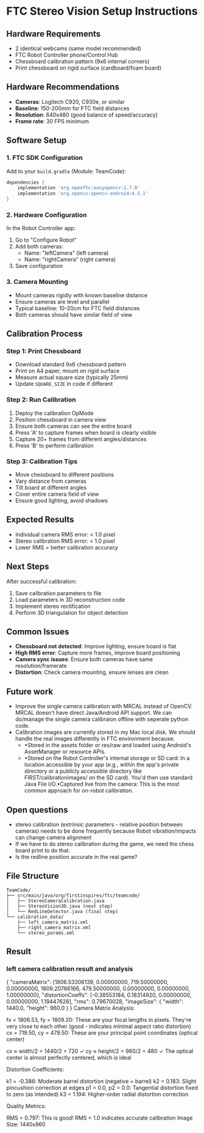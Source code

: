 # FTC Stereo Vision Setup Instructions

## Hardware Requirements
- 2 identical webcams (same model recommended)
- FTC Robot Controller phone/Control Hub
- Chessboard calibration pattern (9x6 internal corners)
- Print chessboard on rigid surface (cardboard/foam board)

## Hardware Recommendations
- **Cameras**: Logitech C920, C930e, or similar
- **Baseline**: 150-200mm for FTC field distances
- **Resolution**: 640x480 (good balance of speed/accuracy)
- **Frame rate**: 30 FPS minimum

## Software Setup

### 1. FTC SDK Configuration
Add to your `build.gradle` (Module: TeamCode):
```gradle
dependencies {
    implementation 'org.openftc:easyopencv:1.7.0'
    implementation 'org.opencv:opencv-android:4.5.1'
}
```

### 2. Hardware Configuration
In the Robot Controller app:
1. Go to "Configure Robot"
2. Add both cameras:
    - Name: "leftCamera" (left camera)
    - Name: "rightCamera" (right camera)
3. Save configuration

### 3. Camera Mounting
- Mount cameras rigidly with known baseline distance
- Ensure cameras are level and parallel
- Typical baseline: 10-20cm for FTC field distances
- Both cameras should have similar field of view

## Calibration Process

### Step 1: Print Chessboard
- Download standard 9x6 chessboard pattern
- Print on A4 paper, mount on rigid surface
- Measure actual square size (typically 25mm)
- Update `SQUARE_SIZE` in code if different

### Step 2: Run Calibration
1. Deploy the calibration OpMode
2. Position chessboard in camera view
3. Ensure both cameras can see the entire board
4. Press 'A' to capture frames when board is clearly visible
5. Capture 20+ frames from different angles/distances
6. Press 'B' to perform calibration

### Step 3: Calibration Tips
- Move chessboard to different positions
- Vary distance from cameras
- Tilt board at different angles
- Cover entire camera field of view
- Ensure good lighting, avoid shadows

## Expected Results
- Individual camera RMS error: < 1.0 pixel
- Stereo calibration RMS error: < 1.0 pixel
- Lower RMS = better calibration accuracy

## Next Steps
After successful calibration:
1. Save calibration parameters to file
2. Load parameters in 3D reconstruction code
3. Implement stereo rectification
4. Perform 3D triangulation for object detection

## Common Issues
- **Chessboard not detected**: Improve lighting, ensure board is flat
- **High RMS error**: Capture more frames, improve board positioning
- **Camera sync issues**: Ensure both cameras have same resolution/framerate
- **Distortion**: Check camera mounting, ensure lenses are clean

## Future work
- Improve the single camera calibration with MRCAL instead of OpenCV. MRCAL doesn't have direct Java/Android API support. We can do/manage the single camera calibraion offline with seperate python code.
- Calibration images are currently stored in my Mac local disk. We should handle the real images differently in FTC environment because:
  - •Stored in the assets folder or res/raw and loaded using Android's AssetManager or resource APIs.
  - •Stored on the Robot Controller's internal storage or SD card: In a location accessible by your app (e.g., within the app's private directory or a publicly accessible directory like FIRST/calibrationimages/ on the SD card). You'd then use standard Java File I/O.•Captured live from the camera: This is the most common approach for on-robot calibration.

## Open questions
- stereo calibration (extrinsic parameters - relative position between cameras) needs to be done frequently because Robot vibration/impacts can change camera alignment
- If we have to do stereo calibration during the game, we need the chess board print to do that.
- Is the redline position accurate in the real game? 
    
## File Structure
```
TeamCode/
├── src/main/java/org/firstinspires/ftc/teamcode/
│   ├── StereoCameraCalibration.java
│   ├── StereoVision3D.java (next step)
│   └── RedLineDetector.java (final step)
└── calibration_data/
    ├── left_camera_matrix.xml
    ├── right_camera_matrix.xml
    └── stereo_params.xml
```

## Result
### left camera calibration result and analysis
{
    "cameraMatrix": [1806.53306139, 0.00000000, 719.50000000, 0.00000000, 1809.20766166, 479.50000000, 0.00000000, 0.00000000, 1.00000000],
    "distortionCoeffs": [-0.38553184, 0.18314920, 0.00000000, 0.00000000, 1.19447628],
    "rms": 0.79670028,
    "imageSize": {
        "width": 1440.0,
        "height": 960.0
        }
}
Camera Matrix Analysis:

fx = 1806.53, fy = 1809.20: These are your focal lengths in pixels. They're very close to each other (good - indicates minimal aspect ratio distortion)
cx = 719.50, cy = 479.50: These are your principal point coordinates (optical center)

cx ≈ width/2 = 1440/2 = 720 ✓
cy ≈ height/2 = 960/2 = 480 ✓
The optical center is almost perfectly centered, which is ideal

Distortion Coefficients:

k1 = -0.386: Moderate barrel distortion (negative = barrel)
k2 = 0.183: Slight pincushion correction at edges
p1 = 0.0, p2 = 0.0: Tangential distortion fixed to zero (as intended)
k3 = 1.194: Higher-order radial distortion correction

Quality Metrics:

RMS = 0.797: This is good! RMS < 1.0 indicates accurate calibration
Image Size: 1440x960 